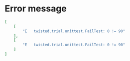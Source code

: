 # Error message

```json
[
    [
        "E   twisted.trial.unittest.FailTest: 0 != 90"
    ],
    [
        "E   twisted.trial.unittest.FailTest: 0 != 90"
    ]
]
```
